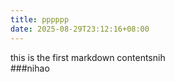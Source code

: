 ```yaml
---
title: pppppp
date: 2025-08-29T23:12:16+08:00
---
```

this is the first markdown contentsnih <br>\###nihao